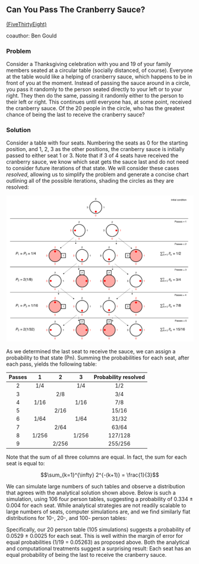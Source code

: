 ## Can You Pass The Cranberry Sauce? 
[(FiveThirtyEight)](www.fivethiryeight.com)

coauthor: Ben Gould

### Problem

Consider a Thanksgiving celebration with you and 19 of your family members seated at a circular table (socially distanced, of course). Everyone at the table would like a helping of cranberry sauce, which happens to be in front of you at the moment. Instead of passing the sauce around in a circle, you pass it randomly to the person seated directly to your left or to your right. They then do the same, passing it randomly either to the person to their left or right. This continues until everyone has, at some point, received the cranberry sauce. Of the 20 people in the circle, who has the greatest chance of being the last to receive the cranberry sauce?

### Solution

Consider a table with four seats. Numbering the seats as 0 for the starting position, and 1, 2, 3 as the other positions, the cranberry sauce is initially passed to either seat 1 or 3. Note that if 3 of 4 seats have received the cranberry sauce, we know which seat gets the sauce last and do not need to consider future iterations of that state. We will consider these cases _resolved_, allowing us to simplify the problem and generate a concise chart outlining all of the possible iterations, shading the circles as they are resolved:

![Figure 1](/assets/img/cranberried.png)
 
As we determined the last seat to receive the sauce, we can assign a probability to that state (Pn). Summing the probabilities for each seat, after each pass, yields the following table:


| Passes | 1     | 2     | 3     | Probability resolved |
| :-:    |:-:    |:-:    | :-:   | :-: |
| 2      | 1/4   |       | 1/4   | 1/2 |
| 3      |       |   2/8 |       | 3/4 |
| 4      | 1/16  |       | 1/16  | 7/8 |
| 5      |       | 2/16  |       |15/16|
| 6      | 1/64  |       | 1/64  |31/32|
| 7      |       | 2/64  |       |63/64|
| 8      | 1/256 |       | 1/256 |127/128|
| 9      |       | 2/256 |       |255/256|

  Note that the sum of all three columns are equal. In fact, the sum for each seat is equal to:
  
  $$\sum_{k=1}^{\infty} 2^{-(k+1)} = \frac{1}{3}$$

We can simulate large numbers of such tables and observe a distribution that agrees with the analytical solution shown above. Below is such a simulation, using 106 four person tables, suggesting a probability of 0.334 ± 0.004 for each seat.
While analytical strategies are not readily scalable to large numbers of seats, computer simulations are, and we find similarly flat distributions for 10-, 20-, and 100- person tables:
   
 Specifically, our 20 person table (105 simulations) suggests a probability of 0.0529 ± 0.0025 for each seat. This is well within the margin of error for equal probabilities (1/19 = 0.05263) as proposed above.
Both the analytical and computational treatments suggest a surprising result: Each seat has an equal probability of being the last to receive the cranberry sauce.
